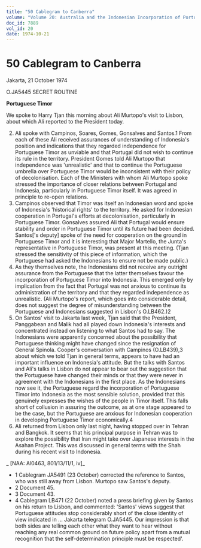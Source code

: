 ```yaml
---
title: "50 Cablegram to Canberra"
volume: "Volume 20: Australia and the Indonesian Incorporation of Portuguese Timor, 1974-1976"
doc_id: 7889
vol_id: 20
date: 1974-10-21
---
```


# 50 Cablegram to Canberra

Jakarta, 21 October 1974

O.JA5445 SECRET ROUTINE

**Portuguese Timor**

We spoke to Harry Tjan this morning about Ali Murtopo's visit to Lisbon, about which Ali reported to the President today.

  2. Ali spoke with Campinos, Soares, Gomes, Gonsalves and Santos.1 From each of these Ali received assurances of understanding of Indonesia's position and indications that they regarded independence for Portuguese Timor as unviable and that Portugal did not wish to continue its rule in the territory. President Gomes told Ali Murtopo that independence was 'unrealistic' and that to continue the Portuguese umbrella over Portuguese Timor would be inconsistent with their policy of decolonisation. Each of the Ministers with whom Ali Murtopo spoke stressed the importance of closer relations between Portugal and Indonesia, particularly in Portuguese Timor itself. It was agreed in principle to re-open relations.
  3. Campinos observed that Timor was itself an Indonesian word and spoke of Indonesia's 'historical rights' to the territory. He asked for Indonesian cooperation in Portugal's efforts at decolonisation, particularly in Portuguese Timor. Gonsalves assured Ali that Portugal would ensure stability and order in Portuguese Timor until its future had been decided. Santos['s deputy] spoke of the need for cooperation on the ground in Portuguese Timor and it is interesting that Major Martello, the Junta's representative in Portuguese Timor, was present at this meeting. (Tjan stressed the sensitivity of this piece of information, which the Portuguese had asked the Indonesians to ensure not be made public.)
  4. As they themselves note, the Indonesians did not receive any outright assurance from the Portuguese that the latter themselves favour the incorporation of Portuguese Timor into Indonesia. This emerged only by implication from the fact that Portugal was not anxious to continue its administration of the territory and that they regarded independence as unrealistic. (Ali Murtopo's report, which goes into considerable detail, does not suggest the degree of misunderstanding between the Portuguese and Indonesians suggested in Lisbon's O.LB462.)2
  5. On Santos' visit to Jakarta last week, Tjan said that the President, Panggabean and Malik had all played down Indonesia's interests and concentrated instead on listening to what Santos had to say. The Indonesians were apparently concerned about the possibility that Portuguese thinking might have changed since the resignation of General Spinola. Cooper's conversation with Campinos (O.LB439),3 about which we told Tjan in general terms, appears to have had an important influence on Indonesia's attitude. But the talks with Santos and Ali's talks in Lisbon do not appear to bear out the suggestion that the Portuguese have changed their minds or that they were never in agreement with the Indonesians in the first place. As the Indonesians now see it, the Portuguese regard the incorporation of Portuguese Timor into Indonesia as the most sensible solution, provided that this genuinely expresses the wishes of the people in Timor itself. This falls short of collusion in assuring the outcome, as at one stage appeared to be the case, but the Portuguese are anxious for Indonesian cooperation in developing Portuguese Timor economically.4
  6. Ali returned from Lisbon only last night, having stopped over in Tehran and Bangkok. It seems that his principal purpose in Tehran was to explore the possibility that Iran might take over Japanese interests in the Asahan Project. This was discussed in general terms with the Shah during his recent visit to Indonesia.



_ [NAA: Al0463, 801/13/11/1, iv]_

  * 1 Cablegram JA5491 (23 October) corrected the reference to Santos, who was still away from Lisbon. Murtopo saw Santos's deputy.
  * 2 Document 45.
  * 3 Document 43.
  * 4 Cablegram LB471 (22 October) noted a press briefing given by Santos on his return to Lisbon, and commented: 'Santos' views suggest that Portuguese attitudes stop considerably short of the close identity of view indicated in ... Jakarta telegram O.JA5445. Our impression is that both sides are telling each other what they want to hear without reaching any real common ground on future policy apart from a mutual recognition that the self-determination principle must be respected'.


